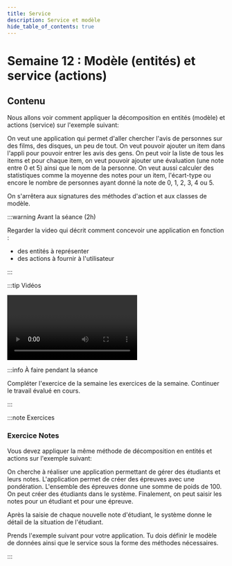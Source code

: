 ```yaml
---
title: Service
description: Service et modèle
hide_table_of_contents: true
---
```


# Semaine 12 : Modèle (entités) et service (actions)

## Contenu

Nous allons voir comment appliquer la décomposition en entités (modèle) et actions (service) sur l'exemple suivant:

On veut une application qui permet d'aller chercher l'avis de personnes sur des films, des disques, un peu de tout. On veut pouvoir ajouter un item dans l'appli pour pouvoir entrer les avis des gens. On peut voir la liste de tous les items et pour chaque item, on veut pouvoir ajouter une évaluation (une note entre 0 et 5) ainsi que le nom de la personne. On veut aussi calculer des statistiques comme la moyenne des notes pour un item, l'écart-type ou encore le nombre de personnes ayant donné la note de 0, 1, 2, 3, 4 ou 5.

On s'arrêtera aux signatures des méthodes d'action et aux classes de modèle.

<Row>

<Column>

:::warning Avant la séance (2h)

Regarder la video qui décrit comment concevoir une application en fonction :

- des entités à représenter
- des actions à fournir à l'utilisateur

:::

</Column>

<Column>

:::tip Vidéos

<Video url="https://youtu.be/MmpgnWLEa5s" />

:::

</Column>

<Column>

:::info À faire pendant la séance

Compléter l'exercice de la semaine les exercices de la semaine. Continuer le travail évalué en cours.

:::

</Column>

</Row>

:::note Exercices

### Exercice Notes

Vous devez appliquer la même méthode de décomposition en entités et actions sur l'exemple suivant:

On cherche à réaliser une application permettant de gérer des étudiants et leurs notes. L'application permet de créer des épreuves avec une pondération. L'ensemble des épreuves donne une somme de poids de 100. On peut créer des étudiants dans le système. Finalement, on peut saisir les notes pour un étudiant et pour une épreuve.

Après la saisie de chaque nouvelle note d'étudiant, le système donne le détail de la situation de l'étudiant.

Prends l'exemple suivant pour votre application. Tu dois définir le modèle de données ainsi que le service sous la forme des méthodes nécessaires.

:::
